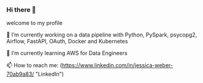 ### Hi there 👋

welcome to my profile

🔭 I’m currently working on a data pipeline with Python, PySpark, psycopg2, Airflow, FastAPI, OAuth, Docker and Kubernetes

🌱 I’m currently learning AWS for Data Engineers

📫 How to reach me: (https://www.linkedin.com/in/jessica-weber-70ab9a83/ "LinkedIn")




<!--
**Jeahy/Jeahy** is a ✨ _special_ ✨ repository because its `README.md` (this file) appears on your GitHub profile.

Here are some ideas to get you started:

- 🔭 I’m currently working on a small data pipeline with 
- 🌱 I’m currently learning ...
- 👯 I’m looking to collaborate on ...
- 🤔 I’m looking for help with ...
- 💬 Ask me about ...
- 📫 How to reach me: ...
- 😄 Pronouns: ...
- ⚡ Fun fact: ...
-->
